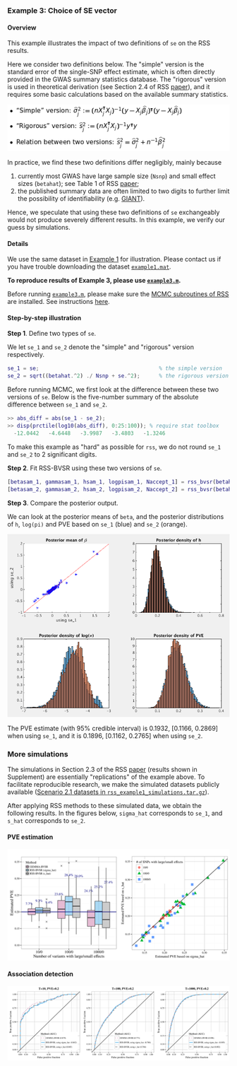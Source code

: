 ### Example 3: Choice of SE vector

#### Overview
This example illustrates the impact of two definitions of `se` on the RSS results.

Here we consider two definitions below. The "simple" version is the standard error of the single-SNP effect estimate, which is often directly provided in the GWAS summary statistics database. The "rigorous" version is used in theoretical derivation (see Section 2.4 of RSS [paper](http://biorxiv.org/content/early/2016/03/04/042457)), and it requires some basic calculations based on the available summary statistics.

![](images/twose.png)

In practice, we find these two definitions differ negligibly, mainly because

1. currently most GWAS have large sample size (`Nsnp`) and small effect sizes (`betahat`); see Table 1 of RSS [paper](https://doi.org/10.1101/042457);
2. the published summary data are often limited to two digits to further limit the possibility of identifiability (e.g. [GIANT](http://portals.broadinstitute.org/collaboration/giant/index.php/GIANT_consortium_data_files#GIANT_consortium_2012-2015_GWAS_Metadata_is_Available_Here_for_Download)). 

Hence, we speculate that using these two definitions of `se` exchangeably would not produce severely different results. In this example, we verify our guess by simulations. 

#### Details
We use the same dataset in [Example 1](https://github.com/stephenslab/rss/wiki/Example-1) for illustration. Please contact us if you have trouble downloading the dataset [`example1.mat`](https://uchicago.box.com/example1).

**To reproduce results of Example 3, please use [`example3.m`](https://github.com/stephenslab/rss/blob/master/examples/example3.m).**

Before running [`example3.m`](https://github.com/stephenslab/rss/blob/master/examples/example3.m), please make sure the [MCMC subroutines of RSS](https://github.com/stephenslab/rss/tree/master/src) are installed. See instructions [here](https://github.com/stephenslab/rss/wiki/RSS-via-MCMC).

#### Step-by-step illustration

**Step 1**. Define two types of `se`.

We let `se_1` and `se_2` denote the "simple"  and "rigorous" version respectively.
```matlab
se_1 = se;                                      % the simple version
se_2 = sqrt((betahat.^2) ./ Nsnp + se.^2);      % the rigorous version 
```
Before running MCMC, we first look at the difference between these two versions of `se`. Below is the five-number summary of the absolute difference between `se_1` and `se_2`.
```matlab
>> abs_diff = abs(se_1 - se_2);  
>> disp(prctile(log10(abs_diff), 0:25:100)); % require stat toolbox
  -12.0442   -4.6448   -3.9987   -3.4803   -1.3246
```
To make this example as "hard" as possible for `rss`, we do not round `se_1` and `se_2` to 2 significant digits.

**Step 2**. Fit RSS-BVSR using these two versions of `se`.
```matlab
[betasam_1, gammasam_1, hsam_1, logpisam_1, Naccept_1] = rss_bvsr(betahat, se_1, R, Nsnp, Ndraw, Nburn, Nthin);
[betasam_2, gammasam_2, hsam_2, logpisam_2, Naccept_2] = rss_bvsr(betahat, se_2, R, Nsnp, Ndraw, Nburn, Nthin);
```

**Step 3**. Compare the posterior output.

We can look at the posterior means of `beta`, and the posterior distributions of `h`, `log(pi)` and PVE based on `se_1` (blue) and `se_2` (orange).

![](images/rss_example3_posterior.png)

The PVE estimate (with 95% credible interval) is 0.1932, [0.1166, 0.2869] when using `se_1`, and it is 0.1896, [0.1162, 0.2765] when using `se_2`.

### More simulations

The simulations in Section 2.3 of the RSS [paper](https://doi.org/10.1101/042457) (results shown in Supplement) are essentially "replications" of the example above. To facilitate reproducible research, we make the simulated datasets publicly available ([Scenario 2.1 datasets in `rss_example1_simulations.tar.gz`](https://uchicago.box.com/example1)).

After applying RSS methods to these simulated data, we obtain the following results. In the figures below, `sigma_hat` corresponds to `se_1`, and `s_hat` corresponds to `se_2`.

#### PVE estimation
![](images/twose_pve.png)

#### Association detection
![](images/twose_pip.png)